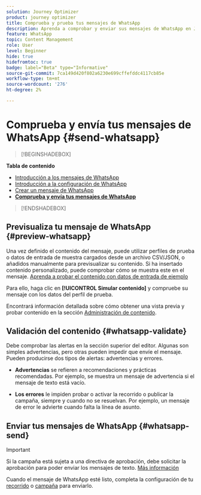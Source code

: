 ```yaml
---
solution: Journey Optimizer
product: journey optimizer
title: Comprueba y prueba tus mensajes de WhatsApp
description: Aprenda a comprobar y enviar sus mensajes de WhatsApp en Journey Optimizer
feature: WhatsApp
topic: Content Management
role: User
level: Beginner
hide: true
hidefromtoc: true
badge: label="Beta" type="Informative"
source-git-commit: 7ca149d420f802a6230e699cffefddc4117cb85e
workflow-type: tm+mt
source-wordcount: '276'
ht-degree: 2%

---
```


# Comprueba y envía tus mensajes de WhatsApp {#send-whatsapp}

>[!BEGINSHADEBOX]

**Tabla de contenido**

* [Introducción a los mensajes de WhatsApp](get-started-whatsapp.md)
* [Introducción a la configuración de WhatsApp](whatsapp-configuration.md)
* [Crear un mensaje de WhatsApp](create-whatsapp.md)
* **[Comprueba y envía tus mensajes de WhatsApp](send-whatsapp.md)**

>[!ENDSHADEBOX]

## Previsualiza tu mensaje de WhatsApp {#preview-whatsapp}

Una vez definido el contenido del mensaje, puede utilizar perfiles de prueba o datos de entrada de muestra cargados desde un archivo CSV/JSON, o añadidos manualmente para previsualizar su contenido. Si ha insertado contenido personalizado, puede comprobar cómo se muestra este en el mensaje. [Aprenda a probar el contenido con datos de entrada de ejemplo](../test-approve/simulate-sample-input.md)

Para ello, haga clic en **[!UICONTROL Simular contenido]** y compruebe su mensaje con los datos del perfil de prueba.

Encontrará información detallada sobre cómo obtener una vista previa y probar contenido en la sección [Administración de contenido](../content-management/preview-test.md).

## Validación del contenido {#whatsapp-validate}

Debe comprobar las alertas en la sección superior del editor. Algunas son simples advertencias, pero otras pueden impedir que envíe el mensaje. Pueden producirse dos tipos de alertas: advertencias y errores.

* **Advertencias** se refieren a recomendaciones y prácticas recomendadas. Por ejemplo, se muestra un mensaje de advertencia si el mensaje de texto está vacío.

* **Los errores** le impiden probar o activar la recorrido o publicar la campaña, siempre y cuando no se resuelvan. Por ejemplo, un mensaje de error le advierte cuando falta la línea de asunto.

## Enviar tus mensajes de WhatsApp {#whatsapp-send}

>[!IMPORTANT]
>
> Si la campaña está sujeta a una directiva de aprobación, debe solicitar la aprobación para poder enviar los mensajes de texto. [Más información](../test-approve/gs-approval.md)

Cuando el mensaje de WhatsApp esté listo, completa la configuración de tu [recorrido](../building-journeys/publishing-the-journey.md) o [campaña](../campaigns/review-activate-campaign.md) para enviarlo.
